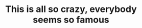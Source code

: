 ---
ee_id: '4270'
site: '1'
type: '2'
url: 2015-056-this-is-all-so-crazy-everybody-seems-so-famous-catalog
title: 'This is all so crazy, everybody seems so famous '
year: '2015'
display_year: '2015'
medium: Exhibition Catalog
dims: ''
pitch: ''
ps: ''
live_url: ''
related: ''
youtube: ''
related_code: ''
imgs: gamec-catalogue-2015-056-digital-database-ih.jpg
subheading: "(Catalog)"
download: ''
add_credit: ''
commission: ''
layout: things-i-made
---